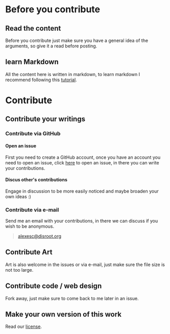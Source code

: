 # Before you contribute

## Read the content

Before you contribute just make sure you have a general idea of the arguments, so give it a read before posting.

## learn Markdown

All the content here is written in markdown, to learn markdown I recommend following this [tutorial](https://commonmark.org/help/tutorial/).

# Contribute  

## Contribute your writings

### Contribute via GitHub

#### Open an issue

First you need to create a GitHub account, once you have an account you need to open an issue, click [here](https://github.com/alex-esc/digitalrights/issues) to open an issue, in there you can write your contributions.

#### Discus other's contributions

Engage in discussion to be more easily noticed and maybe broaden your own ideas :) 

### Contribute via e-mail

Send me an email with your contributions, in there we can discuss if you wish to be anonymous.  

> [alexesc@disroot.org](mailto:alexesc@disroot.org)

## Contribute Art

Art is also welcome in the issues or via e-mail, just make sure the file size is not too large.

## Contribute code / web design

Fork away, just make sure to come back to me later in an issue.

## Make your own version of this work

Read our [license](https://creativecommons.org/licenses/by-sa/4.0/).